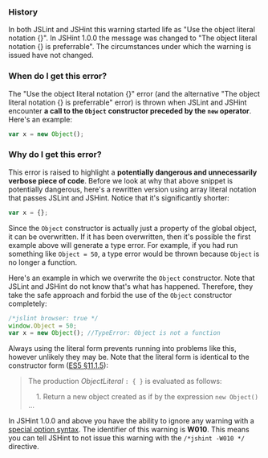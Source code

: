 <!---
{
    "titles": [
        "Use the object literal notation {}",
        "The object literal notation {} is preferrable",
        "W010"
    ],
    "tools": [
        "jslint",
        "jshint"
    ],
    "tags": [
        "object"
    ],
    "contributors": [
        "jallardice"
    ],
    "slugs": [
        "use-the-object-literal-notation",
        "the-object-literal-notation-is-preferrable",
        "w010"
    ]
}
-->

### History

In both JSLint and JSHint this warning started life as "Use the object literal notation {}". In JSHint 1.0.0 the message
was changed to "The object literal notation {} is preferrable". The circumstances under which the warning is issued have
not changed.

### When do I get this error?

The "Use the object literal notation {}" error (and the alternative "The object literal notation {} is preferrable"
error) is thrown when JSLint and JSHint encounter **a call to the `Object` constructor preceded by the `new` operator**.
Here's an example:

```javascript
var x = new Object();
```

### Why do I get this error?

This error is raised to highlight a **potentially dangerous and unnecessarily verbose piece of code**. Before we look at
why that above snippet is potentially dangerous, here's a rewritten version using array literal notation that passes
JSLint and JSHint. Notice that it's significantly shorter:

```javascript
var x = {};
```

Since the `Object` constructor is actually just a property of the global object, it can be overwritten. If it has been
overwritten, then it's possible the first example above will generate a type error. For example, if you had run
something like `Object = 50`, a type error would be thrown because `Object` is no longer a function.

Here's an example in which we overwrite the `Object` constructor. Note that JSLint and JSHint do not know that's what
has happened. Therefore, they take the safe approach and forbid the use of the `Object` constructor completely:

```javascript
/*jslint browser: true */
window.Object = 50;
var x = new Object(); //TypeError: Object is not a function
```

Always using the literal form prevents running into problems like this, however unlikely they may be. Note that the
literal form is identical to the constructor form ([ES5 &sect;11.1.5](http://es5.github.com/#x11.1.5)):

> The production *ObjectLiteral* `: { }` is evaluated as follows:
>
> &nbsp;&nbsp;&nbsp;&nbsp;1. Return a new object created as if by the expression `new Object()` ...

In JSHint 1.0.0 and above you have the ability to ignore any warning with a
[special option syntax](http://jshint.com/docs/#options). The identifier of this warning is **W010**. This means you
can tell JSHint to not issue this warning with the `/*jshint -W010 */` directive.
